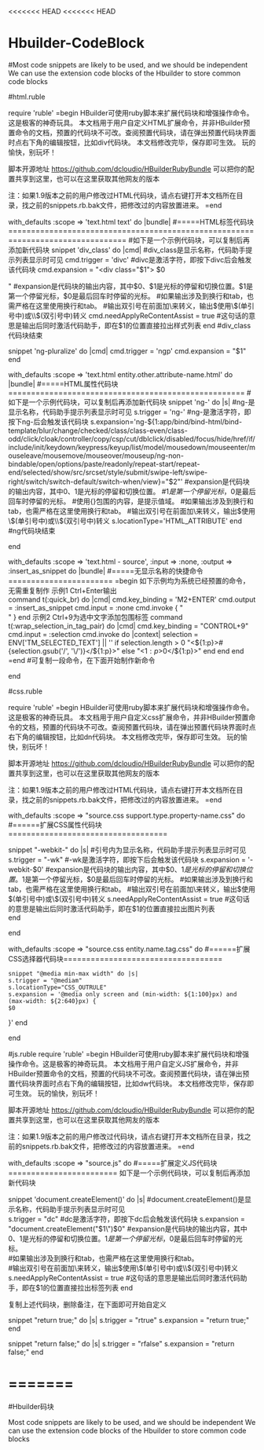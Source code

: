 <<<<<<< HEAD
<<<<<<< HEAD
# Hbuilder-CodeBlock
#Most code snippets are likely to be used, and we should be independent
We can use the extension code blocks of the Hbuilder to store common code blocks



#html.ruble

require 'ruble'
=begin 
 HBuilder可使用ruby脚本来扩展代码块和增强操作命令。这是极客的神奇玩具。
  本文档用于用户自定义HTML扩展命令，并非HBuilder预置命令的文档，预置的代码块不可改。查阅预置代码块，请在弹出预置代码块界面时点右下角的编辑按钮，比如div代码块。
  本文档修改完毕，保存即可生效。
  玩的愉快，别玩坏！
  
  脚本开源地址 https://github.com/dcloudio/HBuilderRubyBundle
  可以把你的配置共享到这里，也可以在这里获取其他网友的版本
  
  注：如果1.9版本之前的用户修改过HTML代码块，请点右键打开本文档所在目录，找之前的snippets.rb.bak文件，把修改过的内容放置进来。 
=end

with_defaults :scope => 'text.html text' do |bundle|  #=====HTML标签代码块================================================================================
#如下是一个示例代码块，可以复制后再添加新代码块
  snippet 'div_class' do |cmd|  #div_class是显示名称，代码助手提示列表显示时可见
    cmd.trigger = 'divc'        #divc是激活字符，即按下divc后会触发该代码块
    cmd.expansion = "<div class=\"$1\">
	$0
</div>"                         #expansion是代码块的输出内容，其中$0、$1是光标的停留和切换位置。$1是第一个停留光标，$0是最后回车时停留的光标。
													      #如果输出涉及到换行和tab，也需严格在这里使用换行和tab。
													      #输出双引号在前面加\来转义，输出$使用\$(单引号中)或\\$(双引号中)转义
    cmd.needApplyReContentAssist = true  #这句话的意思是输出后同时激活代码助手，即在$1的位置直接拉出样式列表
  end #div_class代码块结束
  
  snippet 'ng-pluralize' do |cmd|
    cmd.trigger = 'ngp'
    cmd.expansion = "<ng-pluralize>$1</ng-pluralize>"
  end


  with_defaults :scope => 'text.html entity.other.attribute-name.html' do |bundle|  #=====HTML属性代码块====================================================
#如下是一个示例代码块，可以复制后再添加新代码块
  snippet 'ng-' do |s|   #ng-是显示名称，代码助手提示列表显示时可见
    s.trigger = 'ng-'		 #ng-是激活字符，即按下ng-后会触发该代码块
    s.expansion='ng-${1:app/bind/bind-html/bind-template/blur/change/checked/class/class-even/class-odd/click/cloak/controller/copy/csp/cut/dblclick/disabled/focus/hide/href/if/include/init/keydown/keypress/keyup/list/model/mousedown/mouseenter/mouseleave/mousemove/mouseover/mouseup/ng-non-bindable/open/options/paste/readonly/repeat-start/repeat-end/selected/show/src/srcset/style/submit/swipe-left/swipe-right/switch/switch-default/switch-when/view}="$2"'
		#expansion是代码块的输出内容，其中$0、$1是光标的停留和切换位置。
	  #$1是第一个停留光标，$0是最后回车时停留的光标。
	  #使用{}包围的内容，是提示值域。
	  #如果输出涉及到换行和tab，也需严格在这里使用换行和tab。
	  #输出双引号在前面加\来转义，输出$使用\$(单引号中)或\\$(双引号中)转义
    s.locationType='HTML_ATTRIBUTE'
  end #ng代码块结束

end


with_defaults :scope => 'text.html - source', :input => :none, :output => :insert_as_snippet do |bundle|  #=====无显示名称的快捷命令=======================
=begin
如下示例均为系统已经预置的命令，无需重复制作
示例1 Ctrl+Enter输出<br />
  command t(:quick_br) do |cmd|
    cmd.key_binding = 'M2+ENTER'
    cmd.output = :insert_as_snippet
    cmd.input = :none
    cmd.invoke { "<br />" }
  end
示例2 Ctrl+9为选中文字添加包围标签
  command t(:wrap_selection_in_tag_pair) do |cmd|
    cmd.key_binding = "CONTROL+9"
    cmd.input = :selection
    cmd.invoke do |context|
      selection = ENV['TM_SELECTED_TEXT'] || ''
      if selection.length > 0
        "<${1:p}>#{selection.gsub('/', '\/')}</${1:p}>"
      else
        "<${1:p}>$0</${1:p}>"
      end
    end
  end
=end
#可复制一段命令，在下面开始制作新命令
  
end



#css.ruble

require 'ruble'
=begin 
 HBuilder可使用ruby脚本来扩展代码块和增强操作命令。这是极客的神奇玩具。
  本文档用于用户自定义css扩展命令，并非HBuilder预置命令的文档，预置的代码块不可改。查阅预置代码块，请在弹出预置代码块界面时点右下角的编辑按钮，比如dn代码块。
  本文档修改完毕，保存即可生效。
  玩的愉快，别玩坏！
  
  脚本开源地址 https://github.com/dcloudio/HBuilderRubyBundle
  可以把你的配置共享到这里，也可以在这里获取其他网友的版本
  
  注：如果1.9版本之前的用户修改过HTML代码块，请点右键打开本文档所在目录，找之前的snippets.rb.bak文件，把修改过的内容放置进来。 
=end

with_defaults :scope => "source.css support.type.property-name.css" do    #======扩展CSS属性代码块===================================

  snippet "-webkit-" do |s|             #引号内为显示名称，代码助手提示列表显示时可见
    s.trigger = "-wk"                   #-wk是激活字符，即按下后会触发该代码块
    s.expansion = '-webkit-$0'          #expansion是代码块的输出内容，其中$0、$1是光标的停留和切换位置。$1是第一个停留光标，$0是最后回车时停留的光标。
                                        #如果输出涉及到换行和tab，也需严格在这里使用换行和tab。
                                        #输出双引号在前面加\来转义，输出$使用\$(单引号中)或\\$(双引号中)转义
    s.needApplyReContentAssist = true   #这句话的意思是输出后同时激活代码助手，即在$1的位置直接拉出图片列表                                                                         
  end
  
end


with_defaults :scope => "source.css entity.name.tag.css" do   #======扩展CSS选择器代码块===================================
	
	snippet "@media min-max width" do |s|
    s.trigger = "@mediam"
    s.locationType="CSS_OUTRULE"
	s.expansion = '@media only screen and (min-width: ${1:100}px) and (max-width: ${2:640}px) {
	$0
}'
  end
  
end


#js.ruble
require 'ruble'
=begin 
 HBuilder可使用ruby脚本来扩展代码块和增强操作命令。这是极客的神奇玩具。
  本文档用于用户自定义JS扩展命令，并非HBuilder预置命令的文档，预置的代码块不可改。查阅预置代码块，请在弹出预置代码块界面时点右下角的编辑按钮，比如dw代码块。
  本文档修改完毕，保存即可生效。
  玩的愉快，别玩坏！
  
  脚本开源地址 https://github.com/dcloudio/HBuilderRubyBundle
  可以把你的配置共享到这里，也可以在这里获取其他网友的版本
  
  注：如果1.9版本之前的用户修改过代码块，请点右键打开本文档所在目录，找之前的snippets.rb.bak文件，把修改过的内容放置进来。 
=end

with_defaults :scope => "source.js" do #=====扩展定义JS代码块========================
如下是一个示例代码块，可以复制后再添加新代码块

  snippet 'document.createElement()' do |s|            #document.createElement()是显示名称，代码助手提示列表显示时可见   
    s.trigger = "dc"                                   #dc是激活字符，即按下dc后会触发该代码块 
    s.expansion = "document.createElement(\"$1\")$0"   #expansion是代码块的输出内容，其中$0、$1是光标的停留和切换位置。$1是第一个停留光标，$0是最后回车时停留的光标。                        
                                                       #如果输出涉及到换行和tab，也需严格在这里使用换行和tab。                                                         
                                                       #输出双引号在前面加\来转义，输出$使用\$(单引号中)或\\$(双引号中)转义                                                                
    s.needApplyReContentAssist = true                  #这句话的意思是输出后同时激活代码助手，即在$1的位置直接拉出标签列表
  end
	
  复制上述代码块，删除备注，在下面即可开始自定义
    
  snippet "return true;" do |s|
  s.trigger = "rtrue"
  s.expansion = "return true;"
  end
  
  snippet "return false;" do |s|
  s.trigger = "rfalse"
  s.expansion = "return false;"
  end

=======
=======

#Hbuilder码块

Most code snippets are likely to be used, and we should be independent
We can use the extension code blocks of the Hbuilder to store common code blocks
